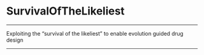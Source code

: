 # SurvivalOfTheLikeliest

*********************************************************************************
Exploiting the “survival of the likeliest” to enable evolution guided drug design
*********************************************************************************

